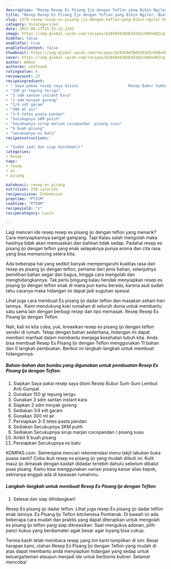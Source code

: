 ```yaml
---
description: "Resep Resep Es Pisang Ijo dengan Teflon yang Bikin Ngiler, Buat Buka Puasa Enak Banget"
title: "Resep Resep Es Pisang Ijo dengan Teflon yang Bikin Ngiler, Buat Buka Puasa Enak Banget"
slug: 1379-resep-resep-es-pisang-ijo-dengan-teflon-yang-bikin-ngiler-buat-buka-puasa-enak-banget
category: Uncategorized
date: 2022-04-17T15:33:12.234Z
image: https://img-global.cpcdn.com/recipes/b285b9438db3d1b5/680x482cq70/resep-es-pisang-ijo-dengan-teflon-foto-resep-utama.jpg
hideToc: false
enableToc: true
enableTocContent: false
thumbnail: https://img-global.cpcdn.com/recipes/b285b9438db3d1b5/680x482cq70/resep-es-pisang-ijo-dengan-teflon-foto-resep-utama.jpg
cover: https://img-global.cpcdn.com/recipes/b285b9438db3d1b5/680x482cq70/resep-es-pisang-ijo-dengan-teflon-foto-resep-utama.jpg
author: Admin
authorAv: notfound
ratingvalue: 4
reviewcount: 23
recipeingredient:
- " Saya pakai resep saya disini                      Resep Bubur SumSum Lembut Anti Gumpal"
- "150 gr tepung terigu"
- "3 sdm santan instant kara"
- "2 sdm minyak goreng"
- "1/4 sdt garam"
- "300 ml air"
- "3-5 tetes pasta pandan"
- "Secukupnya SKM putih"
- "Secukupnya sirup marjan cocopandan  pisang susu"
- "9 buah pisang"
- "Secukupnya es batu"
recipeinstructions:

- "Sudah jadi dan siap dinikmati!"
categories:
- Resep
tags:
- resep
- es
- pisang

katakunci: resep es pisang 
nutrition: 258 calories
recipecuisine: Indonesian
preptime: "PT31M"
cooktime: "PT59M"
recipeyield: "1"
recipecategory: Lunch

---
```



Lagi mencari ide resep resep es pisang ijo dengan teflon yang menarik? Cara menyiapkannya sangat gampang. Tapi Kalau salah mengolah maka hasilnya tidak akan memuaskan dan bahkan tidak sedap. Padahal resep es pisang ijo dengan teflon yang enak selayaknya punya aroma dan cita rasa yang bisa memancing selera kita.


Ada beberapa hal yang sedikit banyak mempengaruhi kualitas rasa dari resep es pisang ijo dengan teflon, pertama dari jenis bahan, selanjutnya pemilihan bahan segar dan bagus, hingga cara mengolah dan menghidangkannya. Tak perlu bingung kalau hendak menyiapkan resep es pisang ijo dengan teflon enak di mana pun kamu berada, karena asal sudah tahu caranya maka hidangan ini dapat jadi suguhan spesial.

Lihat juga cara membuat Es pisang ijo dadar teflon dan masakan sehari-hari lainnya.. Kami mendukung koki rumahan di seluruh dunia untuk membantu satu sama lain dengan berbagi resep dan tips memasak. Resep Resep Es Pisang Ijo dengan Teflon.


Nah, kali ini kita coba, yuk, kreasikan resep es pisang ijo dengan teflon sendiri di rumah. Tetap dengan bahan sederhana, hidangan ini dapat memberi manfaat dalam membantu menjaga kesehatan tubuh kita. Anda bisa membuat Resep Es Pisang Ijo dengan Teflon menggunakan 11 bahan dan 0 langkah pembuatan. Berikut ini langkah-langkah untuk membuat hidangannya.

<!--inarticleads1-->

##### Bahan-bahan dan bumbu yang digunakan untuk pembuatan Resep Es Pisang Ijo dengan Teflon:

1. Siapkan  Saya pakai resep saya disini                      Resep Bubur Sum-Sum Lembut Anti Gumpal
1. Gunakan 150 gr tepung terigu
1. Gunakan 3 sdm santan instant kara
1. Siapkan 2 sdm minyak goreng
1. Sediakan 1/4 sdt garam
1. Gunakan 300 ml air
1. Persiapkan 3-5 tetes pasta pandan
1. Sediakan Secukupnya SKM putih
1. Sediakan Secukupnya sirup marjan cocopandan / pisang susu
1. Ambil 9 buah pisang
1. Persiapkan Secukupnya es batu


KOMPAS.com- Semenjana mencari rekomendasi menu takjil lakukan buka puasa nanti? Coba ikuti resep es pisang ijo yang mudah diikuti ini. Kulit mauz ijo dimasak dengan kaidah didadar terlebih dahulu sebelum dibalut puas pisang. Kamu bisa menggunakan variasi pisang kaisar alias kepok, sekiranya enggak ada di kawasan rumahmu. 

<!--inarticleads2-->

##### Langkah-langkah untuk membuat Resep Es Pisang Ijo dengan Teflon:


1. Selesai dan siap dihidangkan!

Resep Es pisang ijo dadar teflon. Lihat juga resep Es pisang ijo dadar teflon enak lainnya. Es Pisang Ijo Teflon kitchenesa Pontianak. Di bawah ini ada beberapa cara mudah dan praktis yang dapat diterapkan untuk mengolah es pisang ijo teflon yang siap dikreasikan. Saat mengukus adonan, pilih panci kukus yang berdiamater agak besar agar loyang bisa cukup. 

Terima kasih telah membaca resep yang tim kami tampilkan di sini. Besar harapan kami, olahan Resep Es Pisang Ijo dengan Teflon yang mudah di atas dapat membantu anda menyiapkan hidangan yang sedap untuk keluarga/teman ataupun menjadi ide untuk berbisnis kuliner. Selamat mencoba!

